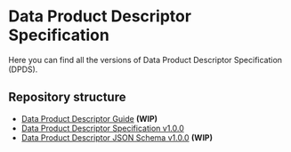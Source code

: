 # Data Product Descriptor Specification

Here you can find all the versions of Data Product Descriptor Specification (DPDS).

## Repository structure

- [Data Product Descriptor Guide](./docs/README.md) **(WIP)**
- [Data Product Descriptor Specification v1.0.0](./versions/1.0.0.md)
- [Data Product Descriptor JSON Schema v1.0.0](./schemas/1.0/README.md) **(WIP)**